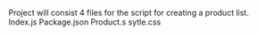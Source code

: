 Project will consist 4 files for the script for creating a product list.  
Index.js
Package.json
Product.s
sytle.css
